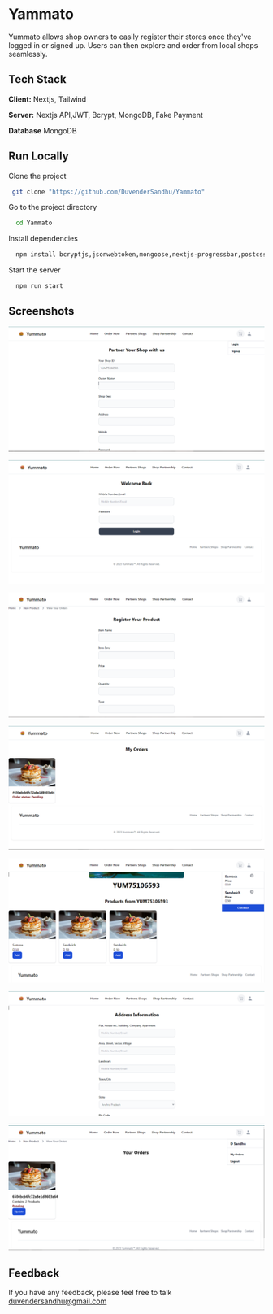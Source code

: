 # Yammato 
 
Yummato allows shop owners to easily register their stores once they've logged in or signed up. Users can then explore and order from local shops seamlessly. 
## Tech Stack

**Client:** Nextjs, Tailwind

**Server:** Nextjs API,JWT, Bcrypt, MongoDB, Fake Payment

**Database** MongoDB

## Run Locally

Clone the project 

```bash
 git clone "https://github.com/DuvenderSandhu/Yammato"
```

Go to the project directory

```bash
  cd Yammato
```

Install dependencies

```bash
  npm install bcryptjs,jsonwebtoken,mongoose,nextjs-progressbar,postcss,react,react-dom,react-icons,redux,redux-thunk,stripe,tailwindcss,typescript,postcss,next,eslint-config-next,eslint,autoprefixer,react-redux
```

Start the server

```bash
  npm run start
```

## Screenshots
![First Page](1.png)

![First Page](2.png)

![First Page](3.png)

![First Page](4.png)

![First Page](5.png)

![First Page](6.png)

![First Page](7.png)
## Feedback

If you have any feedback, please feel free to talk duvendersandhu@gmail.com
